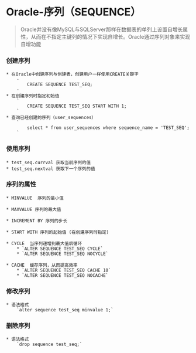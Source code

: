 # Oracle-序列（SEQUENCE）

> Oracle并没有像MySQL与SQLServer那样在数据表的单列上设置自增长属性，从而在不指定主键列的情况下实现自增长。Oracle通过序列对象来实现自增功能

### 创建序列
    * 在Oracle中创建序列与创建表，创建用户一样使用CREATE关键字
        ·
            CREATE SEQUENCE TEST_SEQ;
        ·
    * 在创建序列时指定初始值
        `
            CREATE SEQUENCE TEST_SEQ START WITH 1;
        `
    * 查询已经创建的序列（user_sequences）
        `
            select * from user_sequences where sequence_name = 'TEST_SEQ';
        `
### 使用序列
    * test_seq.currval 获取当前序列的值
    * test_seq.nextval 获取下一个序列的值

### 序列的属性
    * MINVALUE  序列的最小值

    * MAXVALUE 序列的最大值

    * INCREMENT BY 序列的步长

    * START WITH 序列的起始值 (在创建序列时指定)

    * CYCLE  当序列递增到最大值后循环
        * `ALTER SEQUENCE TEST_SEQ CYCLE`
        * `ALTER SEQUENCE TEST_SEQ NOCYCLE`

    * CACHE  缓存序列，从而提高效率
        * `ALTER SEQUENCE TEST_SEQ CACHE 10`
        * `ALTER SEQUENCE TEST_SEQ NOCACHE`

### 修改序列
    * 语法格式
        `alter sequence test_seq minvalue 1;`

### 删除序列
    * 语法格式
        `drop sequence test_seq;`